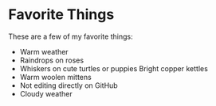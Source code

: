 # Favorite Things

These are a few of my favorite things:
- Warm weather
- Raindrops on roses
- Whiskers on cute turtles or puppies
 Bright copper kettles
- Warm woolen mittens
- Not editing directly on GitHub
- Cloudy weather

